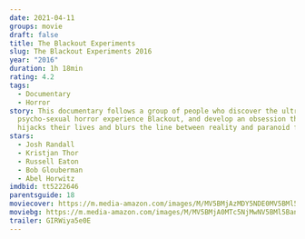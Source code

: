 ```yaml
---
date: 2021-04-11
groups: movie
draft: false
title: The Blackout Experiments
slug: The Blackout Experiments 2016
year: "2016"
duration: 1h 18min
rating: 4.2
tags:
  - Documentary
  - Horror
story: This documentary follows a group of people who discover the ultra-scary,
  psycho-sexual horror experience Blackout, and develop an obsession that
  hijacks their lives and blurs the line between reality and paranoid fantasy.
stars:
  - Josh Randall
  - Kristjan Thor
  - Russell Eaton
  - Bob Glouberman
  - Abel Horwitz
imdbid: tt5222646
parentsguide: 18
moviecover: https://m.media-amazon.com/images/M/MV5BMjAzMDY5NDE0MV5BMl5BanBnXkFtZTgwOTc4NjY5ODE@._V1_FMjpg_UY914_.jpg
moviebg: https://m.media-amazon.com/images/M/MV5BMjA0MTc5NjMwNV5BMl5BanBnXkFtZTgwNjExMDE0NzE@._V1_FMjpg_UX1280_.jpg
trailer: GIRWiya5e0E
---
```

